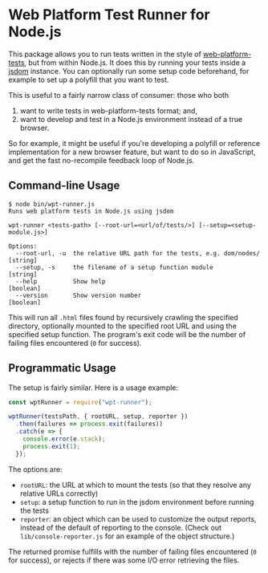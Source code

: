 # Web Platform Test Runner for Node.js

This package allows you to run tests written in the style of [web-platform-tests](https://github.com/w3c/web-platform-tests), but from within Node.js. It does this by running your tests inside a [jsdom](https://github.com/tmpvar/jsdom) instance. You can optionally run some setup code beforehand, for example to set up a polyfill that you want to test.

This is useful to a fairly narrow class of consumer: those who both

1. want to write tests in web-platform-tests format; and,
2. want to develop and test in a Node.js environment instead of a true browser.

So for example, it might be useful if you're developing a polyfill or reference implementation for a new browser feature, but want to do so in JavaScript, and get the fast no-recompile feedback loop of Node.js.

## Command-line Usage

```
$ node bin/wpt-runner.js
Runs web platform tests in Node.js using jsdom

wpt-runner <tests-path> [--root-url=<url/of/tests/>] [--setup=<setup-module.js>]

Options:
  --root-url, -u  the relative URL path for the tests, e.g. dom/nodes/  [string]
  --setup, -s     the filename of a setup function module               [string]
  --help          Show help                                            [boolean]
  --version       Show version number                                  [boolean]
```

This will run all `.html` files found by recursively crawling the specified directory, optionally mounted to the specified root URL and using the specified setup function. The program's exit code will be the number of failing files encountered (`0` for success).

## Programmatic Usage

The setup is fairly similar. Here is a usage example:

```js
const wptRunner = require("wpt-runner");

wptRunner(testsPath, { rootURL, setup, reporter })
  .then(failures => process.exit(failures))
  .catch(e => {
    console.error(e.stack);
    process.exit(1);
  });
```

The options are:

- `rootURL`: the URL at which to mount the tests (so that they resolve any relative URLs correctly)
- `setup`: a setup function to run in the jsdom environment before running the tests
- `reporter`: an object which can be used to customize the output reports, instead of the default of reporting to the console. (Check out `lib/console-reporter.js` for an example of the object structure.)

The returned promise fulfills with the number of failing files encountered (`0` for success), or rejects if there was some I/O error retrieving the files.
